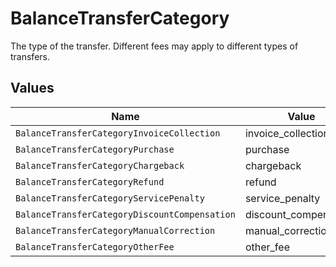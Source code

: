 # BalanceTransferCategory

The type of the transfer. Different fees may apply to different types of transfers.


## Values

| Name                                          | Value                                         |
| --------------------------------------------- | --------------------------------------------- |
| `BalanceTransferCategoryInvoiceCollection`    | invoice_collection                            |
| `BalanceTransferCategoryPurchase`             | purchase                                      |
| `BalanceTransferCategoryChargeback`           | chargeback                                    |
| `BalanceTransferCategoryRefund`               | refund                                        |
| `BalanceTransferCategoryServicePenalty`       | service_penalty                               |
| `BalanceTransferCategoryDiscountCompensation` | discount_compensation                         |
| `BalanceTransferCategoryManualCorrection`     | manual_correction                             |
| `BalanceTransferCategoryOtherFee`             | other_fee                                     |